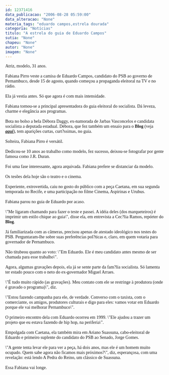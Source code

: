 ```yaml
---
id: 12371416
data_publicacao: "2006-08-28 05:59:00"
data_alteracao: "None"
materia_tags: "eduardo campos,estrela dourada"
categoria: "Notícias"
titulo: "A estrela do guia de Eduardo Campos"
sutia: "None"
chapeu: "None"
autor: "None"
imagem: "None"
---
```

<p><FONT face=Verdana>Atriz, modelo, 31 anos.<BR><BR>Fabiana Pirro veste a camisa de Eduardo Campos, candidato do PSB ao governo de Pernambuco, desde 15 de agosto, quando começou a propaganda eleitoral na TV e no rádio.<BR><BR>Ela já vestia antes. Só que agora é com mais intensidade.<BR><BR>Fabiana tornou-se a principal apresentadora do guia eleitoral do socialista. Dá leveza, charme e elegância aos programas.<BR><BR>Bota no bolso a bela Débora Daggy, ex-namorada de Jarbas Vasconcelos e candidata socialista a deputada estadual. Débora, que fez também um ensaio para o <STRONG>Blog</STRONG> (veja <STRONG><EM><U><A href=\"https://jc3.uol.com.br/blogs/jc/2006/07/24/index.php#248\">aqui</A></U></EM></STRONG>), tem aparições curtas, curt?ssimas, no guia.<BR><BR>Solteira, Fabiana Pirro é versátil.<BR><BR>Dedicou-se 10 anos ao trabalho como modelo, fez sucesso, deixou-se fotografar por gente famosa como J.R. Duran.<BR><BR>Foi uma fase interessante, agora arquivada. Fabiana prefere se distanciar da modelo.<BR><BR>Os tesões dela hoje são o teatro e o cinema. <BR><BR>Experiente, extrovertida, caiu no gosto do público com a peça Caetana, em sua segunda temporada no Recife, e uma participação no filme Cinema, Aspirinas e Urubus.<BR><BR>Fabiana parou no guia de Eduardo por acaso. <BR><BR>\"Me ligaram chamando para fazer o teste e passei. A idéia deles (dos marqueteiros) é imprimir um estilo chique ao guia\", disse ela, em entrevista a Cec?lia Ramos, repórter do <STRONG>Blog</STRONG>.<BR><BR>Já familiarizada com as câmeras, precisou apenas de atestado ideológico nos testes do PSB. Perguntaram-lhe sobre suas preferências pol?ticas e, claro, em quem votaria para governador de Pernambuco.<BR><BR>Não titubeou quanto ao voto: \"Em Eduardo. Ele é meu candidato antes mesmo de ser chamada para esse trabalho\".<BR><BR>Agora, algumas gravações depois, ela já se sente parte da fam?lia socialista. Só lamenta ter estado pouco com o neto do ex-governador Miguel Arraes.<BR><BR>\"É tudo muito rápido (as gravações). Meu contato com ele se restringe à produtora (onde é gravado o programa)\", diz.<BR><BR>\"Estou fazendo campanha para ele, de verdade. Converso com o taxista, com o comerciante, os amigos, produtores culturais e digo para eles: vamos votar em Eduardo porque ele vai melhorar Pernambuco\".<BR><BR>O primeiro encontro dela com Eduardo ocorreu em 1999. \"Ele ajudou a trazer um projeto que eu estava fazendo de hip hop, na periferia\". <BR><BR>Empolgada com Caetana, ela também mira em Ariano Suassuna, cabo-eleitoral de Eduardo e primeiro suplente do candidato do PSB ao Senado, Jorge Gomes. <BR><BR>\"A gente tenta levar ele para ver a peça, há dois anos, mas ele é um homem muito ocupado. Quem sabe agora não ficamos mais próximos?\", diz, esperançosa, com uma revelação: está lendo A Pedra do Reino, um clássico de Suassuna.<BR><BR>Essa Fabiana vai longe.</FONT> </p>
